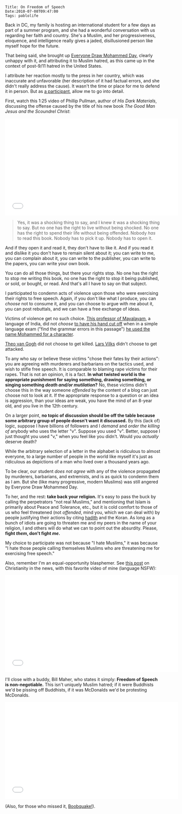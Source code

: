     Title: On Freedom of Speech
    Date:2010-07-08T09:47:00
    Tags: pablolife

Back in DC, my family is hosting an international student for a few days as
part of a summer program, and she had a wonderful conversation with us
regarding her faith and country. She's a Muslim, and her progressiveness,
eloquence, and intelligence really gives a jaded, disillusioned person like
myself hope for the future.

That being said, she brought up [Everyone Draw Mohammed Day][1], clearly
unhappy with it, and attributing it to Muslim hatred, as this came up in the
context of post-9/11 hatred in the United States.

<!-- more -->

I attribute her reaction mostly to the press in her country, which was
inaccurate and unfavorable (her description of it had factual errors, and she
didn't really address the cause). It wasn't the time or place for me to defend
it in person. But as [a participant][2], allow me to go into detail.

First, watch this 1:25 video of Phillip Pullman, author of _His Dark
Materials_, discussing the offense caused by the title of his new book _The
Good Man Jesus and the Scoundrel Christ_:

<iframe width="560" height="315" src="//www.youtube.com/embed/HQ3VcbAfd4w" frameborder="0" allowfullscreen></iframe>

> Yes, it was a shocking thing to say, and I knew it was a shocking thing to
> say. But no one has the right to live without being shocked. No one has the
> right to spend their life without being offended. Nobody _has_ to read this
> book. Nobody has to pick it up. Nobody has to open it.

And if they open it and read it, they don't have to like it. And if you read
it and dislike it you don't have to remain silent about it; you can write to
me, you can complain about it, you can write to the publisher, you can write
to the papers, you can write your own book.

You can do all those things, but there your rights stop. No one has the right
to stop me writing this book, no one has the right to stop it being published,
or sold, or bought, or read. And that's all I have to say on that subject.

I participated to condemn acts of violence upon those who were exercising
their rights to free speech. Again, if you don't like what I produce, you can
_choose_ not to consume it, and you can choose to argue with me about it, you
can post rebuttals, and we can have a free exchange of ideas.

Victims of violence get no such choice. [This professor of Mayalayam][3], a
language of India, did not _choose_ [to have his hand cut off][4] when in a
simple language exam ("find the grammar errors in this passage") [he used the
name Mohammed for a character][5].

[Theo van Gogh][6] did not choose to get killed. [Lars Vilks][7] didn't choose
to get attacked.

To any who say or believe these victims "chose their fates by their actions":
you are agreeing with murderers and barbarians on the tactics used, and wish
to stifle free speech. It is comparable to blaming rape victims for their
rapes. That is not an opinion, it is a fact. **In what twisted world is the
appropriate punishment for saying something, drawing something, or singing
something _death and/or mutilation_?** No, these victims didn't choose this in
the way someone _offended_ by the content of a blog can just choose not to
look at it. If the appropriate response to a question or an idea is
aggression, than your ideas are weak, you have the mind of an 8-year old, and
you live in the 12th century.

On a larger point, **no topic of discussion should be off the table because
some arbitrary group of people doesn't want it discussed.** By this (lack of)
logic, suppose I have billions of followers and I _demand_ and _order the
killing of_ anybody who uses the letter "v". Suppose you used "v". Better,
suppose I just thought you used "v," when you feel like you didn't. Would you
_actually_ deserve death?

While the arbitrary selection of a letter in the alphabet is ridiculous to
almost everyone, to a large number of people in the world like myself it's
just as ridiculous as depictions of a man who lived over a thousand years ago.

To be clear, our student _does not agree_ with any of the violence propagated
by murderers, barbarians, and extremists, and is as quick to condemn them as I
am. But she (like many progressive, modern Muslims) was still angered by
Everyone Draw Mohammed Day.

To her, and the rest: **take back your religion.** It's easy to pass the buck
by calling the perpetrators "not real Muslims," and mentioning that Islam is
primarily about Peace and Tolerance, etc., but it is cold comfort to those of
us who feel threatened (not _offended_, mind you, which we can deal with) by
people justifying their actions by citing [hadith][8] and the Koran. As long
as a bunch of idiots are going to threaten me and my peers in the name of your
religion, I and others will do what we can to point out the absurdity. Please,
**fight _them_, don't fight _me_.**

My choice to participate was not because "I hate Muslims," it was because "I
hate those people calling themselves Muslims who are threatening me for
exercising free speech."

Also, remember I'm an equal-opportunity blasphemer. See [this post][9] on
Christianity in the news, with this favorite video of mine (language NSFW):

<iframe width="560" height="315" src="//www.youtube.com/embed/fHRDfut2Vx0" frameborder="0" allowfullscreen></iframe>

I'll close with a buddy, Bill Maher, who states it simply: **Freedom of Speech
is non-negotiable.** This isn't uniquely Muslim hatred; if it were Buddhists
we'd be pissing off Buddhists, if it was McDonalds we'd be protesting
McDonalds.

<iframe width="560" height="315" src="//www.youtube.com/embed/HmpM-b-IsYY" frameborder="0" allowfullscreen></iframe>

(Also, for those who missed it, [Boobquake!][10]).


   [1]: http://en.wikipedia.org/wiki/Everybody_Draw_Mohammed_Day
   [2]: http://www.morepaul.com/2010/05/everyone-draw-mohammed.html
   [3]: http://www.newmancollege.ac.in/faculty.htm
   [4]: http://timesofindia.indiatimes.com/india/Alleging-blasphemy-fanatics-hack-lecturers-hand/articleshow/6129146.cms
   [5]: http://www.asianews.it/news-en/Kerala,-hand-severed-of-Christian-Professor-accused-of-blasphemy-18843.html
   [6]: http://en.wikipedia.org/wiki/Theo_van_Gogh_(film_director)
   [7]: http://www.aolnews.com/world/article/muhammad-cartoonist-lars-vilks-attacked-during-college-lecture/19473427
   [8]: http://en.wikipedia.org/wiki/Hadith
   [9]: http://www.morepaul.com/2010/04/i-read-news.html
   [10]: http://en.wikipedia.org/wiki/Boobquake
